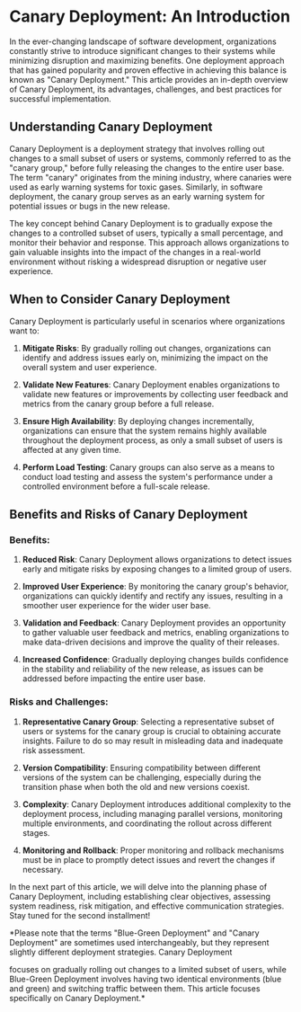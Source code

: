 # Canary Deployment: An Introduction

In the ever-changing landscape of software development, organizations constantly strive to introduce significant changes to their systems while minimizing disruption and maximizing benefits. One deployment approach that has gained popularity and proven effective in achieving this balance is known as "Canary Deployment." This article provides an in-depth overview of Canary Deployment, its advantages, challenges, and best practices for successful implementation.

## Understanding Canary Deployment

Canary Deployment is a deployment strategy that involves rolling out changes to a small subset of users or systems, commonly referred to as the "canary group," before fully releasing the changes to the entire user base. The term "canary" originates from the mining industry, where canaries were used as early warning systems for toxic gases. Similarly, in software deployment, the canary group serves as an early warning system for potential issues or bugs in the new release.

The key concept behind Canary Deployment is to gradually expose the changes to a controlled subset of users, typically a small percentage, and monitor their behavior and response. This approach allows organizations to gain valuable insights into the impact of the changes in a real-world environment without risking a widespread disruption or negative user experience.

## When to Consider Canary Deployment

Canary Deployment is particularly useful in scenarios where organizations want to:

1. **Mitigate Risks**: By gradually rolling out changes, organizations can identify and address issues early on, minimizing the impact on the overall system and user experience.

2. **Validate New Features**: Canary Deployment enables organizations to validate new features or improvements by collecting user feedback and metrics from the canary group before a full release.

3. **Ensure High Availability**: By deploying changes incrementally, organizations can ensure that the system remains highly available throughout the deployment process, as only a small subset of users is affected at any given time.

4. **Perform Load Testing**: Canary groups can also serve as a means to conduct load testing and assess the system's performance under a controlled environment before a full-scale release.

## Benefits and Risks of Canary Deployment

### Benefits:

1. **Reduced Risk**: Canary Deployment allows organizations to detect issues early and mitigate risks by exposing changes to a limited group of users.

2. **Improved User Experience**: By monitoring the canary group's behavior, organizations can quickly identify and rectify any issues, resulting in a smoother user experience for the wider user base.

3. **Validation and Feedback**: Canary Deployment provides an opportunity to gather valuable user feedback and metrics, enabling organizations to make data-driven decisions and improve the quality of their releases.

4. **Increased Confidence**: Gradually deploying changes builds confidence in the stability and reliability of the new release, as issues can be addressed before impacting the entire user base.

### Risks and Challenges:

1. **Representative Canary Group**: Selecting a representative subset of users or systems for the canary group is crucial to obtaining accurate insights. Failure to do so may result in misleading data and inadequate risk assessment.

2. **Version Compatibility**: Ensuring compatibility between different versions of the system can be challenging, especially during the transition phase when both the old and new versions coexist.

3. **Complexity**: Canary Deployment introduces additional complexity to the deployment process, including managing parallel versions, monitoring multiple environments, and coordinating the rollout across different stages.

4. **Monitoring and Rollback**: Proper monitoring and rollback mechanisms must be in place to promptly detect issues and revert the changes if necessary.

In the next part of this article, we will delve into the planning phase of Canary Deployment, including establishing clear objectives, assessing system readiness, risk mitigation, and effective communication strategies. Stay tuned for the second installment!

*Please note that the terms "Blue-Green Deployment" and "Canary Deployment" are sometimes used interchangeably, but they represent slightly different deployment strategies. Canary Deployment

 focuses on gradually rolling out changes to a limited subset of users, while Blue-Green Deployment involves having two identical environments (blue and green) and switching traffic between them. This article focuses specifically on Canary Deployment.*